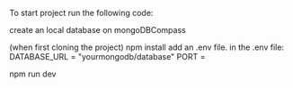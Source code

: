 To start project run the following code:

create an local database on mongoDBCompass

(when first cloning the project)
npm install
add an .env file.
in the .env file:
DATABASE_URL = "yourmongodb/database"
PORT = 

npm run dev
